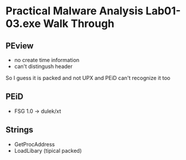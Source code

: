 # Practical Malware Analysis Lab01-03.exe Walk Through

## PEview

* no create time information
* can't distingush header

So I guess it is packed and not UPX and PEiD can't recognize it too

## PEiD

* FSG 1.0 -> dulek/xt

## Strings

* GetProcAddress
* LoadLibary
(tipical packed)

